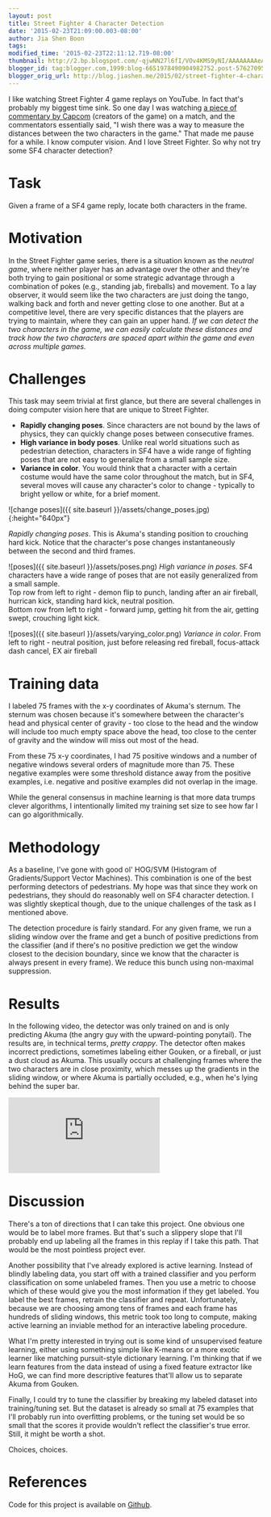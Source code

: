 ```yaml
---
layout: post
title: Street Fighter 4 Character Detection
date: '2015-02-23T21:09:00.003-08:00'
author: Jia Shen Boon
tags:
modified_time: '2015-02-23T22:11:12.719-08:00'
thumbnail: http://2.bp.blogspot.com/-qjwNN27l6fI/VOv4KMS9yNI/AAAAAAAAeAA/gte-9Cw0Xcs/s72-c/change_poses.jpg
blogger_id: tag:blogger.com,1999:blog-6651978490904982752.post-5762709579406212732
blogger_orig_url: http://blog.jiashen.me/2015/02/street-fighter-4-character-detection.html
---
```


I like watching Street Fighter 4 game replays on YouTube. In fact that's probably my biggest time sink. So one day I was watching <a href="http://youtu.be/dlIcud319Yk?t=15m42s">a piece of commentary by Capcom</a> (creators of the game) on a match, and the commentators essentially said, "I wish there was a way to measure the distances between the two characters in the game." That made me pause for a while. I know computer vision. And I love Street Fighter. So why not try some SF4 character detection?

# Task

Given a frame of a SF4 game reply, locate both characters in the frame.

# Motivation

In the Street Fighter game series, there is a situation known as the <i>neutral game</i>, where neither player has an advantage over the other and they're both trying to gain positional or some strategic advantage through a combination of pokes (e.g., standing jab, fireballs) and movement. To a lay observer, it would seem like the two characters are just doing the tango, walking back and forth and never getting close to one another. But at a competitive level, there are very specific distances that the players are trying to maintain, where they can gain an upper hand. <i>If we can detect the two characters in the game, we can easily calculate these distances and track how the two characters are spaced apart within the game and even across multiple games.</i>

# Challenges

This task may seem trivial at first glance, but there are several challenges in doing computer vision here that are unique to Street Fighter.<ul>
<li><b>Rapidly changing poses</b>. Since characters are not bound by the laws of physics, they can quickly change poses between consecutive frames.</li>
<li><b>High variance in body poses</b>. Unlike real world situations such as pedestrian detection, characters in SF4 have a wide range of fighting poses that are not easy to generalize from a small sample size.</li>
<li><b>Variance in color</b>. You would think that a character with a certain costume would have the same color throughout the match, but in SF4, several moves will cause any character's color to change - typically to bright yellow or white, for a brief moment.</li>
</ul>

![change poses]({{ site.baseurl }}/assets/change_poses.jpg){:height="640px"}

_Rapidly changing poses_. This is Akuma's standing position to crouching hard kick. Notice that the character's pose changes instantaneously between the second and third frames.

![poses]({{ site.baseurl }}/assets/poses.png)
<i>High variance in poses.</i><b style="font-style: italic;">&nbsp;</b>SF4 characters have a wide range of poses that are not easily generalized from a small sample.
        <br />Top row from left to right - demon flip to punch, landing after an air fireball, hurrican kick, standing hard kick, neutral position.
        <br />Bottom row from left to right - forward jump, getting hit from the air, getting swept, crouching light kick.

![poses]({{ site.baseurl }}/assets/varying_color.png)
<i>Variance in color</i>.<b>&nbsp;</b>From left to right - neutral position, just before releasing red fireball, focus-attack dash cancel, EX air fireball

# Training data

I labeled 75 frames with the x-y coordinates of Akuma's sternum. The sternum was chosen because it's somewhere between the character's head and physical center of gravity - too close to the head and the window will include too much empty space above the head, too close to the center of gravity and the window will miss out most of the head.

From these 75 x-y coordinates, I had 75 positive windows and a number of negative windows several orders of magnitude more than 75. These negative examples were some threshold distance away from the positive examples, i.e. negative and positive examples did not overlap in the image.

While the general consensus in machine learning is that more data trumps clever algorithms, I intentionally limited my training set size to see how far I can go algorithmically.

# Methodology

As a baseline, I've gone with good ol' HOG/SVM (Histogram of Gradients/Support Vector Machines). This combination is one of the best performing detectors of pedestrians. My hope was that since they work on pedestrians, they should do reasonably well on SF4 character detection. I was slightly skeptical though, due to the unique challenges of the task as I mentioned above.

The detection procedure is fairly standard. For any given frame, we run a sliding window over the frame and get a bunch of positive predictions from the classifier (and if there's no positive prediction we get the window closest to the decision boundary, since we know that the character is always present in every frame). We reduce this bunch using non-maximal suppression.

# Results

In the following video, the detector was only trained on and is only predicting Akuma (the angry guy with the upward-pointing ponytail). The results are, in technical terms, <i>pretty crappy</i>. The detector often makes incorrect predictions, sometimes labeling either Gouken, or a fireball, or just a dust cloud as Akuma. This usually occurs at challenging frames where the two characters are in close proximity, which messes up the gradients in the sliding window, or where Akuma is partially occluded, e.g., when he's lying behind the super bar.


<iframe allowfullscreen="" frameborder="0" src="https://www.youtube.com/embed/37NeE0lTZc8"></iframe>

# Discussion

There's a ton of directions that I can take this project. One obvious one would be to label more frames. But that's such a slippery slope that I'll probably end up labeling all the frames in this replay if I take this path. That would be the most pointless project ever.

Another possibility that I've already explored is active learning. Instead of blindly labeling data, you start off with a trained classifier and you perform classification on some unlabeled frames. Then you use a metric to choose which of these would give you the most information if they get labeled. You label the best frames, retrain the classifier and repeat. Unfortunately, because we are choosing among tens of frames and each frame has hundreds of sliding windows, this metric took too long to compute, making active learning an inviable method for an interactive labeling procedure.

What I'm pretty interested in trying out is some kind of unsupervised feature learning, either using something simple like K-means or a more exotic learner like matching pursuit-style dictionary learning. I'm thinking that if we learn features from the data instead of using a fixed feature extractor like HoG, we can find more descriptive features that'll allow us to separate Akuma from Gouken.

Finally, I could try to tune the classifier by breaking my labeled dataset into training/tuning set. But the dataset is already so small at 75 examples that I'll probably run into overfitting problems, or the tuning set would be so small that the scores it provide wouldn't reflect the classifier's true error. Still, it might be worth a shot.

Choices, choices.

# References

Code for this project is available on <a href="https://github.com/boonjiashen/street-fighter-spacing-analyzer">Github</a>.
